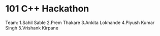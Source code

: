 # 101 C++ Hackathon
Team:
1.Sahil Sable
2.Prem Thakare
3.Ankita Lokhande
4.Piyush Kumar Singh
5.Vrishank Kirpane
